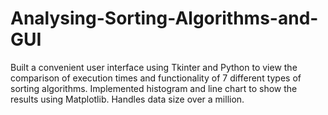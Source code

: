 # Analysing-Sorting-Algorithms-and-GUI
Built a convenient user interface using Tkinter and Python to view the comparison of execution times and functionality of 7 different types of sorting algorithms. Implemented histogram and line chart to show the results using Matplotlib. Handles data size over a million.
